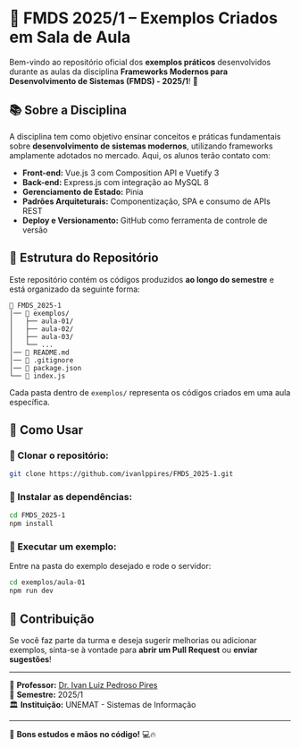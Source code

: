 # 📌 FMDS 2025/1 – Exemplos Criados em Sala de Aula

Bem-vindo ao repositório oficial dos **exemplos práticos** desenvolvidos durante as aulas da disciplina **Frameworks Modernos para Desenvolvimento de Sistemas (FMDS) - 2025/1**! 🚀

## 📚 Sobre a Disciplina

A disciplina tem como objetivo ensinar conceitos e práticas fundamentais sobre **desenvolvimento de sistemas modernos**, utilizando frameworks amplamente adotados no mercado. Aqui, os alunos terão contato com:

- **Front-end:** Vue.js 3 com Composition API e Vuetify 3
- **Back-end:** Express.js com integração ao MySQL 8
- **Gerenciamento de Estado:** Pinia
- **Padrões Arquiteturais:** Componentização, SPA e consumo de APIs REST
- **Deploy e Versionamento:** GitHub como ferramenta de controle de versão

## 📂 Estrutura do Repositório

Este repositório contém os códigos produzidos **ao longo do semestre** e está organizado da seguinte forma:

```
📂 FMDS_2025-1
│── 📁 exemplos/
│   ├── aula-01/
│   ├── aula-02/
│   ├── aula-03/
│   └── ...
│── 📄 README.md
│── 📄 .gitignore
│── 📄 package.json
└── 📄 index.js
```

Cada pasta dentro de `exemplos/` representa os códigos criados em uma aula específica.

## 🚀 Como Usar

### 🔹 Clonar o repositório:
```bash
git clone https://github.com/ivanlppires/FMDS_2025-1.git
```

### 🔹 Instalar as dependências:
```bash
cd FMDS_2025-1
npm install
```

### 🔹 Executar um exemplo:
Entre na pasta do exemplo desejado e rode o servidor:
```bash
cd exemplos/aula-01
npm run dev
```

## 🤝 Contribuição

Se você faz parte da turma e deseja sugerir melhorias ou adicionar exemplos, sinta-se à vontade para **abrir um Pull Request** ou **enviar sugestões**!

---

📢 **Professor:** [Dr. Ivan Luiz Pedroso Pires](https://github.com/ivanlppires)  
📅 **Semestre:** 2025/1  
🏛 **Instituição:** UNEMAT - Sistemas de Informação  

---

🔹 **Bons estudos e mãos no código!** 💻🔥

